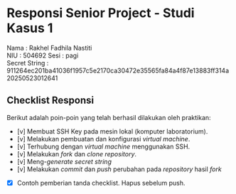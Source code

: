# Responsi Senior Project - Studi Kasus 1

Nama : Rakhel Fadhila Nastiti  
NIU : 504692
Sesi : pagi  
Secret String : 911264ec201ba41036f1957c5e2170ca30472e35565fa84a4f87e13883ff314a20250523012641 

## Checklist Responsi

Berikut adalah poin-poin yang telah berhasil dilakukan oleh praktikan:

- [v] Membuat SSH Key pada mesin lokal (komputer laboratorium).
- [v] Melakukan pembuatan dan konfigurasi _virtual machine_.
- [v] Terhubung dengan _virtual machine_ menggunakan SSH.
- [v] Melakukan _fork_ dan _clone_ _repository_.
- [v] Meng-_generate_ _secret string_
- [v] Melakukan _commit_ dan _push_ perubahan pada _repository_ hasil _fork_
- [x] Contoh pemberian tanda checklist. Hapus sebelum push.
